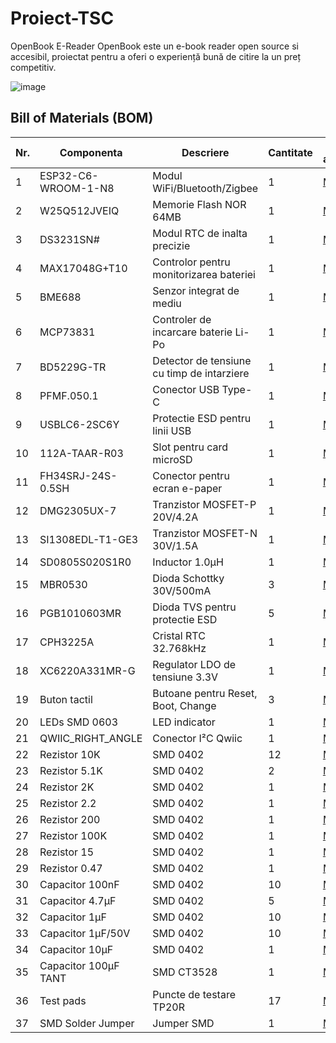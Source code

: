 # Proiect-TSC

  OpenBook E-Reader
OpenBook este un e-book reader open source si accesibil, proiectat pentru a oferi o experiență bună de citire la un preț competitiv.

![image](https://github.com/user-attachments/assets/ffdae3f3-8aec-4c6b-8c47-b3d643de8a12)

## Bill of Materials (BOM)

| Nr. | Componenta | Descriere | Cantitate | Link achizitie | Datasheet |
|-----|------------|-----------|-----------|----------------|-----------|
| 1 | ESP32-C6-WROOM-1-N8 | Modul WiFi/Bluetooth/Zigbee | 1 | [Model](https://www.snapeda.com/parts/ESP32-C6-WROOM-1-N8/Espressif+Systems/view-part/?ref=eda) | [Datasheet](https://www.espressif.com/sites/default/files/documentation/esp32-c6_datasheet_en.pdf) |
| 2 | W25Q512JVEIQ | Memorie Flash NOR 64MB | 1 | [Model](https://www.snapeda.com/parts/W25Q512JVEIQ/Winbond+Electronics/view-part/?ref=eda) | [Datasheet](https://www.winbond.com/resource-files/W25Q512JV%20RevI%2005132020%20Plus.pdf) |
| 3 | DS3231SN# | Modul RTC de inalta precizie | 1 | [Model](https://www.snapeda.com/parts/DS3231SN%23/Analog+Devices/view-part/?ref=eda) | [Datasheet](https://datasheets.maximintegrated.com/en/ds/DS3231.pdf) |
| 4 | MAX17048G+T10 | Controlor pentru monitorizarea bateriei | 1 | [Model](https://www.snapeda.com/parts/MAX17048G+T10/Analog+Devices/view-part/?ref=eda) | [Datasheet](https://datasheets.maximintegrated.com/en/ds/MAX17048-MAX17049.pdf) |
| 5 | BME688 | Senzor integrat de mediu | 1 | [Model](https://www.snapeda.com/parts/BME680/Bosch/view-part/?welcome=home) | [Datasheet](https://www.bosch-sensortec.com/media/boschsensortec/downloads/datasheets/bst-bme688-ds000.pdf) |
| 6 | MCP73831 | Controler de incarcare baterie Li-Po | 1 | [Model](https://www.mouser.co.uk/ProductDetail/Microchip-Technology/MCP73831T-5ACI-OT?qs=hH%252BOa0VZEiAcgAcEkuamXg%3D%3D) | [Datasheet](https://ww1.microchip.com/downloads/en/DeviceDoc/20001984g.pdf) |
| 7 | BD5229G-TR | Detector de tensiune cu timp de intarziere | 1 | [Model](https://componentsearchengine.com/part-view/BD5229G-TR/ROHM%20Semiconductor) | [Datasheet](https://fscdn.rohm.com/en/products/databook/datasheet/ic/power/voltage_detector/bd52xxg-e.pdf) |
| 8 | PFMF.050.1 | Conector USB Type-C | 1 | [Model](https://www.mouser.com/ProductDetail/Amphenol-FCI/PFMF0501?qs=sGAEpiMZZMulM8LYMF8bxyg6IYwX%252B5CgQVcIoLYkYiM%3D) | [Datasheet](https://cdn.amphenol-cs.com/media/wysiwyg/files/drawing/pfmf.pdf) |
| 9 | USBLC6-2SC6Y | Protectie ESD pentru linii USB | 1 | [Model](https://www.snapeda.com/parts/USBLC6-2SC6Y/STMicroelectronics/view-part/?ref=eda) | [Datasheet](https://www.st.com/resource/en/datasheet/usblc6-2.pdf) |
| 10 | 112A-TAAR-R03 | Slot pentru card microSD | 1 | [Model](https://www.mouser.com/ProductDetail/Attend/112A-TAAR-R03?qs=sGAEpiMZZMsg%2By7HCF96QHhTCuZhYGBTHJ9NEpPMzZc%3D) | [Datasheet](https://www.attend.com.tw/sites/default/files/2022-05/112A-TAAR-R03.pdf) |
| 11 | FH34SRJ-24S-0.5SH | Conector pentru ecran e-paper | 1 | [Model](https://www.hirose.com/product/p/CL0684-0832-7-99) | [Datasheet](https://www.hirose.com/product/document?clcode=CL0684-0832-7-99&productname=FH34SRJ-24S-0.5SH(99)&series=FH34&documenttype=Catalog&lang=en&documentid=D49681_en) |
| 12 | DMG2305UX-7 | Tranzistor MOSFET-P 20V/4.2A | 1 | [Model](https://www.diodes.com/part/view/DMG2305UX) | [Datasheet](https://www.diodes.com/assets/Datasheets/DMG2305UX.pdf) |
| 13 | SI1308EDL-T1-GE3 | Tranzistor MOSFET-N 30V/1.5A | 1 | [Model](https://www.snapeda.com/parts/SI1308EDL-T1-GE3/Vishay+Siliconix/view-part/?ref=snap) | [Datasheet](https://www.vishay.com/docs/68732/si1308edl.pdf) |
| 14 | SD0805S020S1R0 | Inductor 1.0µH | 1 | [Model](https://eu.mouser.com/ProductDetail/KYOCERA-AVX/SD0805S020S1R0?qs=jCA%252BPfw4LHbpkAoSnwrdjw%3D%3D) | [Datasheet](http://datasheets.avx.com/schottky.pdf) |
| 15 | MBR0530 | Dioda Schottky 30V/500mA | 3 | [Model](https://www.snapeda.com/parts/MBR0530/Onsemi/view-part/?ref=eda) | [Datasheet](https://www.onsemi.com/pdf/datasheet/mbr0520lt1-d.pdf) |
| 16 | PGB1010603MR | Dioda TVS pentru protectie ESD | 5 | [Model](https://www.snapeda.com/parts/PGB1010603MR/Littelfuse/view-part/?ref=eda) | [Datasheet](https://www.littelfuse.com/media?resourcetype=datasheets&itemid=3d1e98b7-4d37-463c-9380-c56c83b11c3c&filename=littelfuse-pulseguard-pgb1) |
| 17 | CPH3225A | Cristal RTC 32.768kHz | 1 | [Model](https://www.snapeda.com/parts/CPH3225A/Seiko+Instruments/view-part/?ref=eda) | [Datasheet](https://www.sii.co.jp/en/quartz/files/2021/03/CPH3225A_E.pdf) |
| 18 | XC6220A331MR-G | Regulator LDO de tensiune 3.3V | 1 | [Model](https://www.torexsemi.com/products/voltage-regulators/ldo-regulators/xc6220/) | [Datasheet](https://www.torexsemi.com/file/xc6220/XC6220.pdf) |
| 19 | Buton tactil | Butoane pentru Reset, Boot, Change | 3 | [Model](https://industry.panasonic.com/ww/products/industrial-devices/mechanical-components/switches/light-touch-switches/light-touch-switches/evqpuj02k) | [Datasheet](https://industry.panasonic.com/ww/components/devices/mechanical-components/switches/light-touch-switches/products/evqpuj02k) |
| 20 | LEDs SMD 0603 | LED indicator | 1 | [Model](https://www.snapeda.com/parts/KP-1608SURCK/Kingbright/view-part/?ref=search&t=LED%200603) | [Datasheet](https://www.kingbrightusa.com/images/catalog/SPEC/APHHS1608LSURKCGKC.pdf) |
| 21 | QWIIC_RIGHT_ANGLE | Conector I²C Qwiic | 1 | [Model](https://www.sparkfun.com/products/14417) | [Datasheet](https://cdn.sparkfun.com/assets/1/4/d/8/3/Qwiic_Connector_Datasheet.pdf) |
| 22 | Rezistor 10K | SMD 0402 | 12 | [Model](https://componentsearchengine.com/part-view/R0402%201%25%20100%20K%20(RC0402FR-07100KL)/YAGEO) | - |
| 23 | Rezistor 5.1K | SMD 0402 | 2 | [Model](https://www.yageo.com/en/Product/resistors) | - |
| 24 | Rezistor 2K | SMD 0402 | 1 | [Model](https://www.yageo.com/en/Product/resistors) | - |
| 25 | Rezistor 2.2 | SMD 0402 | 1 | [Model](https://www.yageo.com/en/Product/resistors) | - |
| 26 | Rezistor 200 | SMD 0402 | 1 | [Model](https://www.yageo.com/en/Product/resistors) | - |
| 27 | Rezistor 100K | SMD 0402 | 1 | [Model](https://www.yageo.com/en/Product/resistors) | - |
| 28 | Rezistor 15 | SMD 0402 | 1 | [Model](https://www.yageo.com/en/Product/resistors) | - |
| 29 | Rezistor 0.47 | SMD 0402 | 1 | [Model](https://www.yageo.com/en/Product/resistors) | - |
| 30 | Capacitor 100nF | SMD 0402 | 10 | [Model](https://componentsearchengine.com/part-view/CC0402MRX5R5BB106/YAGEO) | - |
| 31 | Capacitor 4.7µF | SMD 0402 | 5 | [Model](https://www.yageo.com/en/Product/mlcc) | - |
| 32 | Capacitor 1µF | SMD 0402 | 10 | [Model](https://www.yageo.com/en/Product/mlcc) | - |
| 33 | Capacitor 1µF/50V | SMD 0402 | 10 | [Model](https://www.yageo.com/en/Product/mlcc) | - |
| 34 | Capacitor 10µF | SMD 0402 | 1 | [Model](https://www.yageo.com/en/Product/mlcc) | - |
| 35 | Capacitor 100µF TANT | SMD CT3528 | 1 | [Model](https://a360.co/4iZy6AA) | - |
| 36 | Test pads | Puncte de testare TP20R | 17 | [Model](https://www.keyelco.com/product.cfm/product_id/1543) | - |
| 37 | SMD Solder Jumper | Jumper SMD | 1 | [Model](https://grabcad.com/library/solder-jumpers-1) | - |
